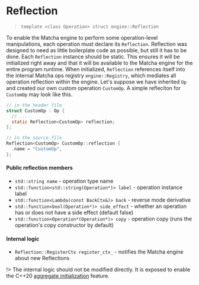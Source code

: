 # Reflection

> `template <class Operation> struct engine::Reflection`

To enable the Matcha engine to perform some operation-level manipulations,
each operation must declare its `Reflection`. Reflection was designed to need
as little boilerplate code as possible, but still it has to be done.
Each `Reflection` instance should be static. This ensures it will be 
initialized right away and that it will be available to the Matcha engine
for the entire program runtime. When initialized, `Reflection` references
itself into the internal Matcha ops registry `engine::Registry`, 
which mediates all operation reflection within the engine. Let's suppose
we have inherited `Op` and created our own custom operation `CustomOp`.
A simple refleciton for `CustomOp` may look like this.

```h
// in the header file
struct CustomOp : Op {
  // ...
  static Reflection<CustomOp> reflection;
};
```

```cpp
// in the source file
Reflection<CustomOp> CustomOp::reflection {
  .name = "CustomOp",
};
```

#### Public reflection members

- `std::string name` - operation type name
- `std::function<std::string(Operation*)> label` - operation instance label
- `std::function<Lambda(const BackCtx&)> back` - reverse mode derivative
- `std::function<bool(Operation*)> side_effect` - whether an operation has or does not have a side effect (default false)
- `std::function<Operation*(Operation*)> copy` - operation copy (runs the operation's copy constructor by default)

#### Internal logic

- `Reflection::RegisterCtx register_ctx_` - notifies the Matcha engine about new Reflections

!> The internal logic should not be modified directly. It is exposed
   to enable the C++20 [aggregate initialization](https://en.cppreference.com/w/cpp/language/aggregate_initialization)
   feature.



